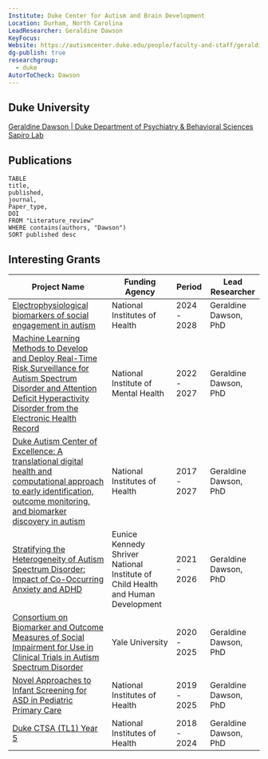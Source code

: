 ```yaml
---
Institute: Duke Center for Autism and Brain Development
Location: Durham, North Carolina
LeadResearcher: Geraldine Dawson
KeyFocus: 
Website: https://autismcenter.duke.edu/people/faculty-and-staff/geraldine-dawson
dg-publish: true
researchgroup:
  - duke
AutorToCheck: Dawson
---
```



## Duke University

[Geraldine Dawson | Duke Department of Psychiatry & Behavioral Sciences](https://psychiatry.duke.edu/profile/geraldine-dawson)
[Sapiro Lab](https://sapirolab.pratt.duke.edu/)

## Publications

```dataview 
TABLE 
title, 
published,
journal,
Paper_type,
DOI
FROM "Literature_review"
WHERE contains(authors, "Dawson")
SORT published desc 
```



## Interesting Grants

| Project Name                                                                                                                                                                                                                             | Funding Agency                                                                  | Period      | Lead Researcher       |
| ---------------------------------------------------------------------------------------------------------------------------------------------------------------------------------------------------------------------------------------- | ------------------------------------------------------------------------------- | ----------- | --------------------- |
| [Electrophysiological biomarkers of social engagement in autism](https://scholars.duke.edu/individual/gra287798)                                                                                                                         | National Institutes of Health                                                   | 2024 - 2028 | Geraldine Dawson, PhD |
| [Machine Learning Methods to Develop and Deploy Real-Time Risk Surveillance for Autism Spectrum Disorder and Attention Deficit Hyperactivity Disorder from the Electronic Health Record](https://scholars.duke.edu/individual/gra293697) | National Institute of Mental Health                                             | 2022 - 2027 | Geraldine Dawson, PhD |
| [Duke Autism Center of Excellence: A translational digital health and computational approach to early identification, outcome monitoring, and biomarker discovery in autism](https://scholars.duke.edu/individual/gra292391)             | National Institutes of Health                                                   | 2017 - 2027 | Geraldine Dawson, PhD |
| [Stratifying the Heterogeneity of Autism Spectrum Disorder: Impact of Co-Occurring Anxiety and ADHD](https://scholars.duke.edu/individual/gra291951)                                                                                     | Eunice Kennedy Shriver National Institute of Child Health and Human Development | 2021 - 2026 | Geraldine Dawson, PhD |
| [Consortium on Biomarker and Outcome Measures of Social Impairment for Use in Clinical Trials in Autism Spectrum Disorder](https://scholars.duke.edu/individual/gra292029)                                                               | Yale University                                                                 | 2020 - 2025 | Geraldine Dawson, PhD |
| [Novel Approaches to Infant Screening for ASD in Pediatric Primary Care](https://scholars.duke.edu/individual/gra283301)                                                                                                                 | National Institutes of Health                                                   | 2019 - 2025 | Geraldine Dawson, PhD |
| [Duke CTSA (TL1) Year 5](https://scholars.duke.edu/individual/gra272153)                                                                                                                                                                 | National Institutes of Health                                                   | 2018 - 2024 | Geraldine Dawson, PhD |

